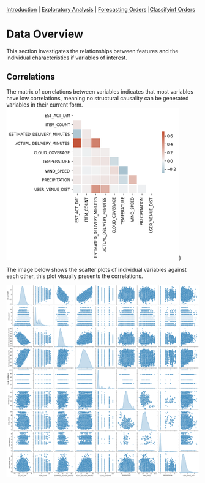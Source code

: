 [Introduction](./../index.md) | [Exploratory Analysis](./../pages/data_exploration.md) | [Forecasting Orders](./../pages/order_forecasting.md) |[Classifyinf Orders](./../pages/order_classification.md)

# Data Overview

This section investigates the relationships between features and the
individual characteristics if variables of interest.

## Correlations

The matrix of correlations between variables indicates that most
variables have low correlations, meaning no structural causality can
be generated variables in their current form.
![Correlations](../images/correlations_wolt.png))

The image below shows the scatter plots of individual variables
against each other, this plot visually presents the correlations.

![Correlations](../images/scatter_kde_plots.png)